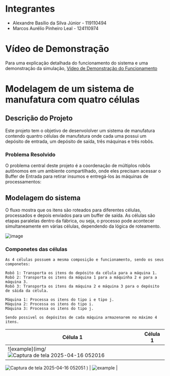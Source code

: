 # Integrantes

- Alexandre Basílio da Silva Júnior - 119110494 
- Marcos Aurélio Pinheiro Leal      - 124110974 

# Vídeo de Demonstração
Para uma explicação detalhada do funcionamento do sistema e uma demonstração da simulação,
[Vídeo de Demonstração do Funcionamento](https://youtu.be/f8zDNdk1tXs)

# Modelagem de um sistema de manufatura com quatro células
## Descrição do Projeto

Este projeto tem o objetivo de desenvololver um sistema de manufatura contendo quantro células de manufatura onde cada uma possui um depósito de entrada, um depósito de saída, três máquinas e três robôs.

### Problema Resolvido

O problema central deste projeto é a coordenação de múltiplos robôs autônomos em um ambiente compartilhado, onde eles precisam acessar o Buffer de Entrada para retirar insumos e entregá-los às máquinas de processamentos:

## Modelagem do sistema

O fluxo mostra que os itens são roteados para diferentes células, processados e depois enviados para um buffer de saída. As células são etapas paralelas dentro da fábrica, ou seja, o processo pode acontecer simultaneamente em várias células, dependendo da lógica de roteamento.

![image](https://github.com/user-attachments/assets/8ef2f181-0255-4942-b300-787930ecaf4c)

### Componetes das células

```
As 4 células possuem a mesma composição e funcionamento, sendo os seus componetes:

Robô 1: Transporta os itens do depósito da célula para a máquina 1.
Robô 2: Transporta os itens da máquina 1 para a máquinha 2 e para a máquina 3.
Robô 3: Transporta os itens da máquina 2 e máquina 3 para o depósito de sáida da célula.

Máquina 1: Processa os itens do tipo i e tipo j.
Máquina 2: Processa os itens do tipo i.
Máquina 3: Processa os itens do tipo j.

Sendo possivel os depósitos de cada máquina armazenarem no máximo 4 itens.
```

| Célula 1  | Célula 1 | 
|----------|----------|
| ![example](img/![Captura de tela 2025-04-16 052016](https://github.com/user-attachments/assets/5a3b589f-4334-4582-83f3-8150bff9360e)
![Captura de tela 2025-04-16 052051](https://github.com/user-attachments/assets/4c3d4e70-8fd3-4921-9020-b069b28f4c1b)
) | ![example](img/maquina_2.png) | 
